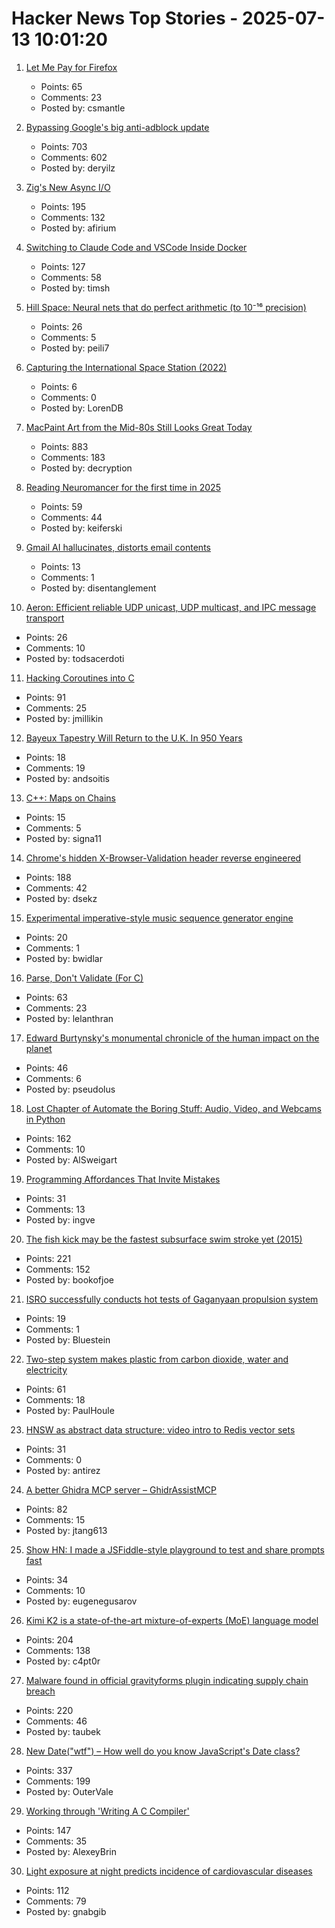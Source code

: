 # Hacker News Top Stories - 2025-07-13 10:01:20

1. [Let Me Pay for Firefox](https://discourse.mozilla.org/t/let-me-pay-for-firefox/141297)
   - Points: 65
   - Comments: 23
   - Posted by: csmantle

2. [Bypassing Google's big anti-adblock update](https://0x44.xyz/blog/web-request-blocking/)
   - Points: 703
   - Comments: 602
   - Posted by: deryilz

3. [Zig's New Async I/O](https://kristoff.it/blog/zig-new-async-io/)
   - Points: 195
   - Comments: 132
   - Posted by: afirium

4. [Switching to Claude Code and VSCode Inside Docker](https://timsh.org/claude-inside-docker/)
   - Points: 127
   - Comments: 58
   - Posted by: timsh

5. [Hill Space: Neural nets that do perfect arithmetic (to 10⁻¹⁶ precision)](https://hillspace.justindujardin.com/)
   - Points: 26
   - Comments: 5
   - Posted by: peili7

6. [Capturing the International Space Station (2022)](https://cosmicbackground.io/blogs/learn-about-how-these-are-captured/capturing-the-international-space-station)
   - Points: 6
   - Comments: 0
   - Posted by: LorenDB

7. [MacPaint Art from the Mid-80s Still Looks Great Today](https://blog.decryption.net.au/posts/macpaint.html)
   - Points: 883
   - Comments: 183
   - Posted by: decryption

8. [Reading Neuromancer for the first time in 2025](https://mbh4h.substack.com/p/neuromancer-2025-review-william-gibson)
   - Points: 59
   - Comments: 44
   - Posted by: keiferski

9. [Gmail AI hallucinates, distorts email contents](https://www.t-online.de/digital/aktuelles/id_100811852/gmail-fantasiert-googles-mail-programm-verfaelscht-fremde-inhalte.html)
   - Points: 13
   - Comments: 1
   - Posted by: disentanglement

10. [Aeron: Efficient reliable UDP unicast, UDP multicast, and IPC message transport](https://github.com/aeron-io/aeron)
   - Points: 26
   - Comments: 10
   - Posted by: todsacerdoti

11. [Hacking Coroutines into C](https://wiomoc.de/misc/posts/hacking_coroutines_into_c.html)
   - Points: 91
   - Comments: 25
   - Posted by: jmillikin

12. [Bayeux Tapestry Will Return to the U.K. In 950 Years](https://news.artnet.com/art-world/bayeux-tapestry-british-museum-loan-2665313)
   - Points: 18
   - Comments: 19
   - Posted by: andsoitis

13. [C++: Maps on Chains](http://bannalia.blogspot.com/2025/07/maps-on-chains.html)
   - Points: 15
   - Comments: 5
   - Posted by: signa11

14. [Chrome's hidden X-Browser-Validation header reverse engineered](https://github.com/dsekz/chrome-x-browser-validation-header)
   - Points: 188
   - Comments: 42
   - Posted by: dsekz

15. [Experimental imperative-style music sequence generator engine](https://github.com/renoise/pattrns)
   - Points: 20
   - Comments: 1
   - Posted by: bwidlar

16. [Parse, Don't Validate (For C)](https://www.lelanthran.com/chap13/content.html)
   - Points: 63
   - Comments: 23
   - Posted by: lelanthran

17. [Edward Burtynsky's monumental chronicle of the human impact on the planet](https://www.newyorker.com/culture/photo-booth/earths-poet-of-scale)
   - Points: 46
   - Comments: 6
   - Posted by: pseudolus

18. [Lost Chapter of Automate the Boring Stuff: Audio, Video, and Webcams in Python](https://inventwithpython.com/blog/lost-av-chapter.html)
   - Points: 162
   - Comments: 10
   - Posted by: AlSweigart

19. [Programming Affordances That Invite Mistakes](https://thetechenabler.substack.com/p/programming-affordance-when-a-languages)
   - Points: 31
   - Comments: 13
   - Posted by: ingve

20. [The fish kick may be the fastest subsurface swim stroke yet (2015)](https://nautil.us/is-this-new-swim-stroke-the-fastest-yet-235511/)
   - Points: 221
   - Comments: 152
   - Posted by: bookofjoe

21. [ISRO successfully conducts hot tests of Gaganyaan propulsion system](https://www.thehindu.com/sci-tech/science/isro-successfully-conducts-hot-tests-of-gaganyaan-propulsion-system/article69790839.ece)
   - Points: 19
   - Comments: 1
   - Posted by: Bluestein

22. [Two-step system makes plastic from carbon dioxide, water and electricity](https://phys.org/news/2025-06-plastic-carbon-dioxide-electricity.html)
   - Points: 61
   - Comments: 18
   - Posted by: PaulHoule

23. [HNSW as abstract data structure: video intro to Redis vector sets](https://www.youtube.com/watch?v=kVApsFUeuEA)
   - Points: 31
   - Comments: 0
   - Posted by: antirez

24. [A better Ghidra MCP server – GhidrAssistMCP](https://github.com/jtang613/GhidrAssistMCP)
   - Points: 82
   - Comments: 15
   - Posted by: jtang613

25. [Show HN: I made a JSFiddle-style playground to test and share prompts fast](https://langfa.st/)
   - Points: 34
   - Comments: 10
   - Posted by: eugenegusarov

26. [Kimi K2 is a state-of-the-art mixture-of-experts (MoE) language model](https://twitter.com/Kimi_Moonshot/status/1943687594560332025)
   - Points: 204
   - Comments: 138
   - Posted by: c4pt0r

27. [Malware found in official gravityforms plugin indicating supply chain breach](https://patchstack.com/articles/critical-malware-found-in-gravityforms-official-plugin-site/)
   - Points: 220
   - Comments: 46
   - Posted by: taubek

28. [New Date("wtf") – How well do you know JavaScript's Date class?](https://jsdate.wtf)
   - Points: 337
   - Comments: 199
   - Posted by: OuterVale

29. [Working through 'Writing A C Compiler'](https://jollygoodsw.wordpress.com/2025/03/13/working-through-writing-a-c-compiler/)
   - Points: 147
   - Comments: 35
   - Posted by: AlexeyBrin

30. [Light exposure at night predicts incidence of cardiovascular diseases](https://www.medrxiv.org/content/10.1101/2025.06.20.25329961v1)
   - Points: 112
   - Comments: 79
   - Posted by: gnabgib

